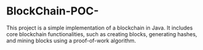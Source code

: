 # BlockChain-POC-
This project is a simple implementation of a blockchain in Java. It includes core blockchain functionalities, such as creating blocks, generating hashes, and mining blocks using a proof-of-work algorithm. 
